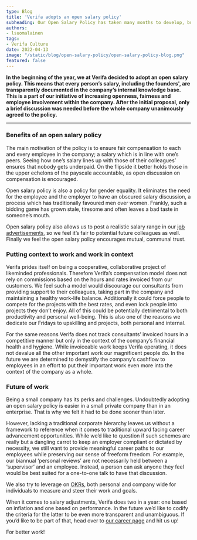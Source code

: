 ```yaml
---
type: Blog
title: 'Verifa adopts an open salary policy'
subheading: Our Open Salary Policy has taken many months to develop, but is now part of who we are and how we work. Let’s explore some of the changes this brings to us as a team.
authors:
- lsuomalainen
tags:
- Verifa Culture
date: 2022-04-13
image: "/static/blog/open-salary-policy/open-salary-policy-blog.png"
featured: false
---
```


**In the beginning of the year, we at Verifa decided to adopt an open salary policy. This means that every person’s salary, including the founders', are transparently documented in the company’s internal knowledge base.  This is a part of our initiative of increasing openness, fairness and employee involvement within the company.  After the initial proposal, only a brief discussion was needed before the whole company unanimously agreed to the policy.**

---

### Benefits of an open salary policy

The main motivation of the policy is to ensure fair compensation to each and every employee in the company; a salary which is in line with one’s peers. Seeing how one’s salary lines up with those of their colleagues’ ensures that nobody gets underpaid. On the flipside it better holds those in the upper echelons of the payscale accountable, as open discussion on compensation is encouraged.

Open salary policy is also a policy for gender equality. It eliminates the need for the employee and the employer to have an obscured salary discussion, a process which has traditionally favoured men over women. Frankly, such a bidding game has grown stale, tiresome and often leaves a bad taste in someone’s mouth.

Open salary policy also allows us to post a realistic salary range in our [job advertisements](https://verifa.io/careers/), so we feel it’s fair to potential future colleagues as well. Finally we feel the open salary policy encourages mutual, communal trust.

### Putting context to work and work in context

Verifa prides itself on being a cooperative, collaborative project of likeminded professionals. Therefore Verifa’s compensation model does not rely on commissions based on the hours and rates invoiced from our customers. We feel such a model would discourage our consultants from providing support to their colleagues, taking part in the company and maintaining a healthy work-life balance. Additionally it could force people to compete for the projects with the best rates, and even lock people into projects they don’t enjoy. All of this could be potentially detrimental to both productivity and personal well-being. This is also one of the reasons we dedicate our Fridays to upskilling and projects, both personal and internal.

For the same reasons Verifa does not track consultants’ invoiced hours in a competitive manner but only in the context of the company’s financial health and hygiene. While invoiceable work keeps Verifa operating, it does not devalue all the other important work our magnificent people do. In the future we are determined to demystify the company’s cashflow to employees in an effort to put their important work even more into the context of the company as a whole.

### Future of work

Being a small company has its perks and challenges. Undoubtedly adopting an open salary policy is easier in a small private company than in an enterprise. That is why we felt it had to be done sooner than later.

However, lacking a traditional corporate hierarchy leaves us without a framework to reference when it comes to traditional upward facing career advancement opportunities. While we’d like to question if such schemes are really but a dangling carrot to keep an employer compliant or dictated by necessity, we still want to provide meaningful career paths to our employees while preserving our sense of freeform freedom. For example, our biannual ‘personal reviews’ are not necessarily held between a ‘supervisor’ and an employee. Instead, a person can ask anyone they feel would be best suited for a one-to-one talk to have that discussion.

We also try to leverage on [OKRs](https://en.wikipedia.org/wiki/OKR), both personal and company wide for individuals to measure and steer their work and goals.

When it comes to salary adjustments, Verifa does two in a year: one based on inflation and one based on performance. In the future we’d like to codify the criteria for the latter to be even more transparent and unambiguous. If you’d like to be part of that, head over to [our career page](https://verifa.io/careers/) and hit us up!

For better work!
